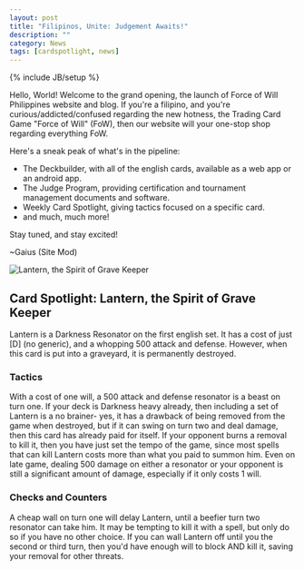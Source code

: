 ```yaml
---
layout: post
title: "Filipinos, Unite: Judgement Awaits!"
description: ""
category: News
tags: [cardspotlight, news]
---
```

{% include JB/setup %}

Hello, World! Welcome to the grand opening, the launch of Force of Will Philippines website and blog. If you're a filipino, and you're curious/addicted/confused regarding the new hotness, the Trading Card Game "Force of Will" (FoW), then our website will your one-stop shop regarding everything FoW.    

Here's a sneak peak of what's in the pipeline:    

* The Deckbuilder, with all of the english cards, available as a web app or an android app.    
* The Judge Program, providing certification and tournament management documents and software.    
* Weekly Card Spotlight, giving tactics focused on a specific card.  
* and much, much more!  

Stay tuned, and stay excited!   

~Gaius (Site Mod)

<div class="pull-right">
    <img src="{{BASE_PATH}}/assets/images/EN2/119.jpg" alt="Lantern, the Spirit of Grave Keeper" class="img-responsive img-rounded" />
</div>

## Card Spotlight: Lantern, the Spirit of Grave Keeper  

Lantern is a Darkness Resonator on the first english set. It has a cost of just [D] (no generic), and a whopping 500 attack and defense. However, when this card is put into a graveyard, it is permanently destroyed.  

### Tactics  

With a cost of one will, a 500 attack and defense resonator is a beast on turn one. If your deck is Darkness heavy already, then including a set of Lantern is a no brainer- yes, it has a drawback of being removed from the game when destroyed, but if it can swing on turn two and deal damage, then this card has already paid for itself. If your opponent burns a removal to kill it, then you have just set the tempo of the game, since most spells that can kill Lantern costs more than what you paid to summon him. Even on late game, dealing 500 damage on either a resonator or your opponent is still a significant amount of damage, especially if it only costs 1 will.  

### Checks and Counters  

A cheap wall on turn one will delay Lantern, until a beefier turn two resonator can take him. It may be tempting to kill it with a spell, but only do so if you have no other choice. If you can wall Lantern off until you the second or third turn, then you'd have enough will to block AND kill it, saving your removal for other threats.  